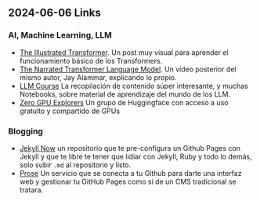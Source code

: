 ## 2024-06-06 Links

### AI, Machine Learning, LLM

* [The Illustrated Transformer](https://jalammar.github.io/illustrated-transformer/). Un post muy visual para aprender el funcionamiento básico de los Transformers.
* [The Narrated Transformer Language Model](https://www.youtube.com/watch?v=-QH8fRhqFHM). Un vídeo posterior del mismo autor, Jay Alammar, explicando lo propio.
* [LLM Course](https://github.com/mlabonne/llm-course) La recopilación de contenido súper interesante, y muchas Notebooks, sobre material de aprendizaje del mundo de los LLM.
* [Zero GPU Explorers](https://huggingface.co/zero-gpu-explorers) Un grupo de Huggingface con acceso a uso gratuito y compartido de GPUs

### Blogging

* [Jekyll Now](https://github.com/barryclark/jekyll-now) un repositorio que te pre-configura un Github Pages con Jekyll y que te libre te tener que lidiar con Jekyll, Ruby y todo lo demás, solo subir `.md` al repositorio y listo.
* [Prose](https://prose.io/) Un servicio que se conecta a tu Github para darte una interfaz web y gestionar tu GitHub Pages como si de un CMS tradicional se tratara.